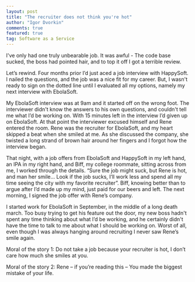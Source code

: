 ```yaml
--- 
layout: post
title: "The recruiter does not think you're hot"
author: "Igor Dvorkin"
comments: true
featured: true
tag: Software as a Service
---
```

I've only had one truly unbearable job.  It was awful - The code base sucked, the boss had pointed hair, and to top it off I got a terrible review. 

Let’s rewind. Four months prior I’d just aced a job interview with HappySoft.  I nailed the questions, and the job was a nice fit for my career. But, I wasn't ready to sign on the dotted line until I evaluated all my options, namely my next interview with EbolaSoft.

My EbolaSoft interview was at 9am and it started off on the wrong foot. The interviewer didn't know the answers to his own questions, and couldn't tell me what I’d be working on. With 15 minutes left in the interview I’d given up on EbolaSoft. At that point the interviewer excused himself and Rene entered the room. Rene was the recruiter for EbolaSoft, and my heart skipped a beat when she smiled at me. As she discussed the company, she twisted a long strand of brown hair around her fingers and I forgot how the interview began.

That night, with a job offers from EbolaSoft and HappySoft in my left hand, an IPA in my right hand, and Biff, my college roommate, sitting across from me, I worked through the details.   “Sure the job might suck, but Rene is hot, and man her smile...  Look if the job sucks, I’ll work less and spend all my time seeing the city with my favorite recruiter”.  Biff, knowing better than to argue after I’d made up my mind, just paid for our beers and left. 
The next morning, I signed the job offer with Rene’s company. 

I started work for EbolaSoft in September, in the middle of a long death march. Too busy trying to get his feature out the door, my new boss hadn't spent any time thinking about what I’d be working, and he certainly didn't have the time to talk to me about what I should be working on.  Worst of all, even though I was always hanging around recruiting I never saw Rene’s smile again.

Moral of the story 1: Do not take a job because your recruiter is hot, I don’t care how much she smiles at you.

Moral of the story 2: Rene – if you’re reading this – You made the biggest mistake of your life.
